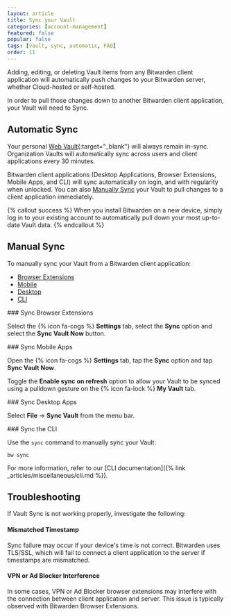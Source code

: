 ```yaml
---
layout: article
title: Sync your Vault
categories: [account-management]
featured: false
popular: false
tags: [vault, sync, automatic, FAQ]
order: 11
---
```


Adding, editing, or deleting Vault items from any Bitwarden client application will automatically push changes to your Bitwarden server, whether Cloud-hosted or self-hosted.

In order to pull those changes down to another Bitwarden client application, your Vault will need to Sync.

## Automatic Sync

Your personal [Web Vault](https://vault.bitwarden.com){:target="\_blank"} will always remain in-sync. Organization Vaults will automatically sync across users and client applications every 30 minutes.

Bitwarden client applications (Desktop Applications, Browser Extensions, Mobile Apps, and CLI) will sync automatically on login, and with regularity when unlocked. You can also [Manually Sync](#manual-sync) your Vault to pull changes to a client application immediately.

{% callout success %}
When you install Bitwarden on a new device, simply log in to your existing account to automatically pull down your most up-to-date Vault data.
{% endcallout %}

## Manual Sync

To manually sync your Vault from a Bitwarden client application:

<ul class="nav nav-tabs" id="myTab" role="tablist">
  <li class="nav-item" id="tab" role="presentation">
    <a class="nav-link active" id="betab" data-toggle="tab" href="#browser-extension" role="tab" aria-controls="browser-extension" aria-selected="true">Browser Extensions</a>
  </li>
  <li class="nav-item" id="tab" role="presentation">
    <a class="nav-link" id="mobtab" data-bs-toggle="tab" href="#mobile" role="tab" aria-controls="mobile" aria-selected="false">Mobile</a>
  </li>
  <li class="nav-item" id="tab" role="presentation">
    <a class="nav-link" id="desktab" data-bs-toggle="tab" href="#desktop" role="tab" aria-controls="desktop" aria-selected="false">Desktop</a>
  </li>
  <li class="nav-item" id="tab" role="presentation">
    <a class="nav-link" id="clitab" data-bs-toggle="tab" href="#cli" role="tab" aria-controls="cli" aria-selected="false">CLI</a>
  </li>
</ul>

<div class="tab-content" id="clientsContent">
  <div class="tab-pane show active" id="browser-extension" role="tabpanel" aria-labelledby="betab" markdown="1">
### Sync Browser Extensions

Select the {% icon fa-cogs %} **Settings** tab, select the **Sync** option and select the **Sync Vault Now** button.

  </div>
  <div class="tab-pane" id="mobile" role="tabpanel" aria-labelledby="mobtab" markdown="1">
### Sync Mobile Apps

Open the {% icon fa-cogs %} **Settings** tab, tap the **Sync** option and tap **Sync Vault Now**.

Toggle the **Enable sync on refresh** option to allow your Vault to be synced using a pulldown gesture on the {% icon fa-lock %} **My Vault** tab.

  </div>
  <div class="tab-pane" id="desktop" role="tabpanel" aria-labelledby="desktab" markdown="1">
### Sync Desktop Apps

Select **File** &rarr; **Sync Vault** from the menu bar.

  </div>
  <div class="tab-pane" id="cli" role="tabpanel" aria-labelledby="clitab" markdown="1">
### Sync the CLI

Use the `sync` command to manually sync your Vault:

```
bw sync
```

For more information, refer to our [CLI documentation]({% link _articles/miscellaneous/cli.md %}).
  </div>
</div>

## Troubleshooting

If Vault Sync is not working properly, investigate the following:

#### Mismatched Timestamp

Sync failure may occur if your device's time is not correct. Bitwarden uses TLS/SSL, which will fail to connect a client application to the server if timestamps are mismatched.

#### VPN or Ad Blocker Interference

In some cases, VPN or Ad Blocker browser extensions may interfere with the connection between client application and server. This issue is typically observed with Bitwarden Browser Extensions.
